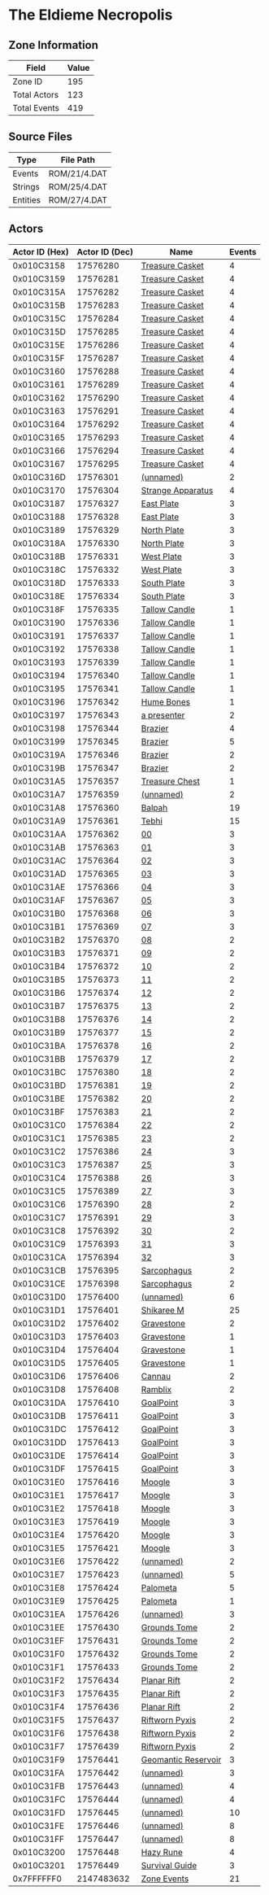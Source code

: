 # The Eldieme Necropolis

## Zone Information

| Field        |   Value |
|--------------|---------|
| Zone ID      |     195 |
| Total Actors |     123 |
| Total Events |     419 |

## Source Files

| Type     | File Path    |
|----------|--------------|
| Events   | ROM/21/4.DAT |
| Strings  | ROM/25/4.DAT |
| Entities | ROM/27/4.DAT |

## Actors

| Actor ID (Hex)   |   Actor ID (Dec) | Name                                                             |   Events |
|------------------|------------------|------------------------------------------------------------------|----------|
| 0x010C3158       |         17576280 | [Treasure Casket](./17576280%20-%20Treasure%20Casket.md)         |        4 |
| 0x010C3159       |         17576281 | [Treasure Casket](./17576281%20-%20Treasure%20Casket.md)         |        4 |
| 0x010C315A       |         17576282 | [Treasure Casket](./17576282%20-%20Treasure%20Casket.md)         |        4 |
| 0x010C315B       |         17576283 | [Treasure Casket](./17576283%20-%20Treasure%20Casket.md)         |        4 |
| 0x010C315C       |         17576284 | [Treasure Casket](./17576284%20-%20Treasure%20Casket.md)         |        4 |
| 0x010C315D       |         17576285 | [Treasure Casket](./17576285%20-%20Treasure%20Casket.md)         |        4 |
| 0x010C315E       |         17576286 | [Treasure Casket](./17576286%20-%20Treasure%20Casket.md)         |        4 |
| 0x010C315F       |         17576287 | [Treasure Casket](./17576287%20-%20Treasure%20Casket.md)         |        4 |
| 0x010C3160       |         17576288 | [Treasure Casket](./17576288%20-%20Treasure%20Casket.md)         |        4 |
| 0x010C3161       |         17576289 | [Treasure Casket](./17576289%20-%20Treasure%20Casket.md)         |        4 |
| 0x010C3162       |         17576290 | [Treasure Casket](./17576290%20-%20Treasure%20Casket.md)         |        4 |
| 0x010C3163       |         17576291 | [Treasure Casket](./17576291%20-%20Treasure%20Casket.md)         |        4 |
| 0x010C3164       |         17576292 | [Treasure Casket](./17576292%20-%20Treasure%20Casket.md)         |        4 |
| 0x010C3165       |         17576293 | [Treasure Casket](./17576293%20-%20Treasure%20Casket.md)         |        4 |
| 0x010C3166       |         17576294 | [Treasure Casket](./17576294%20-%20Treasure%20Casket.md)         |        4 |
| 0x010C3167       |         17576295 | [Treasure Casket](./17576295%20-%20Treasure%20Casket.md)         |        4 |
| 0x010C316D       |         17576301 | [(unnamed)](./17576301.md)                                       |        2 |
| 0x010C3170       |         17576304 | [Strange Apparatus](./17576304%20-%20Strange%20Apparatus.md)     |        4 |
| 0x010C3187       |         17576327 | [East Plate](./17576327%20-%20East%20Plate.md)                   |        3 |
| 0x010C3188       |         17576328 | [East Plate](./17576328%20-%20East%20Plate.md)                   |        3 |
| 0x010C3189       |         17576329 | [North Plate](./17576329%20-%20North%20Plate.md)                 |        3 |
| 0x010C318A       |         17576330 | [North Plate](./17576330%20-%20North%20Plate.md)                 |        3 |
| 0x010C318B       |         17576331 | [West Plate](./17576331%20-%20West%20Plate.md)                   |        3 |
| 0x010C318C       |         17576332 | [West Plate](./17576332%20-%20West%20Plate.md)                   |        3 |
| 0x010C318D       |         17576333 | [South Plate](./17576333%20-%20South%20Plate.md)                 |        3 |
| 0x010C318E       |         17576334 | [South Plate](./17576334%20-%20South%20Plate.md)                 |        3 |
| 0x010C318F       |         17576335 | [Tallow Candle](./17576335%20-%20Tallow%20Candle.md)             |        1 |
| 0x010C3190       |         17576336 | [Tallow Candle](./17576336%20-%20Tallow%20Candle.md)             |        1 |
| 0x010C3191       |         17576337 | [Tallow Candle](./17576337%20-%20Tallow%20Candle.md)             |        1 |
| 0x010C3192       |         17576338 | [Tallow Candle](./17576338%20-%20Tallow%20Candle.md)             |        1 |
| 0x010C3193       |         17576339 | [Tallow Candle](./17576339%20-%20Tallow%20Candle.md)             |        1 |
| 0x010C3194       |         17576340 | [Tallow Candle](./17576340%20-%20Tallow%20Candle.md)             |        1 |
| 0x010C3195       |         17576341 | [Tallow Candle](./17576341%20-%20Tallow%20Candle.md)             |        1 |
| 0x010C3196       |         17576342 | [Hume Bones](./17576342%20-%20Hume%20Bones.md)                   |        1 |
| 0x010C3197       |         17576343 | [a presenter](./17576343%20-%20a%20presenter.md)                 |        2 |
| 0x010C3198       |         17576344 | [Brazier](./17576344%20-%20Brazier.md)                           |        4 |
| 0x010C3199       |         17576345 | [Brazier](./17576345%20-%20Brazier.md)                           |        5 |
| 0x010C319A       |         17576346 | [Brazier](./17576346%20-%20Brazier.md)                           |        2 |
| 0x010C319B       |         17576347 | [Brazier](./17576347%20-%20Brazier.md)                           |        2 |
| 0x010C31A5       |         17576357 | [Treasure Chest](./17576357%20-%20Treasure%20Chest.md)           |        1 |
| 0x010C31A7       |         17576359 | [(unnamed)](./17576359.md)                                       |        2 |
| 0x010C31A8       |         17576360 | [Balpah](./17576360%20-%20Balpah.md)                             |       19 |
| 0x010C31A9       |         17576361 | [Tebhi](./17576361%20-%20Tebhi.md)                               |       15 |
| 0x010C31AA       |         17576362 | [00](./17576362%20-%2000.md)                                     |        3 |
| 0x010C31AB       |         17576363 | [01](./17576363%20-%2001.md)                                     |        3 |
| 0x010C31AC       |         17576364 | [02](./17576364%20-%2002.md)                                     |        3 |
| 0x010C31AD       |         17576365 | [03](./17576365%20-%2003.md)                                     |        3 |
| 0x010C31AE       |         17576366 | [04](./17576366%20-%2004.md)                                     |        3 |
| 0x010C31AF       |         17576367 | [05](./17576367%20-%2005.md)                                     |        3 |
| 0x010C31B0       |         17576368 | [06](./17576368%20-%2006.md)                                     |        3 |
| 0x010C31B1       |         17576369 | [07](./17576369%20-%2007.md)                                     |        3 |
| 0x010C31B2       |         17576370 | [08](./17576370%20-%2008.md)                                     |        2 |
| 0x010C31B3       |         17576371 | [09](./17576371%20-%2009.md)                                     |        2 |
| 0x010C31B4       |         17576372 | [10](./17576372%20-%2010.md)                                     |        2 |
| 0x010C31B5       |         17576373 | [11](./17576373%20-%2011.md)                                     |        2 |
| 0x010C31B6       |         17576374 | [12](./17576374%20-%2012.md)                                     |        2 |
| 0x010C31B7       |         17576375 | [13](./17576375%20-%2013.md)                                     |        2 |
| 0x010C31B8       |         17576376 | [14](./17576376%20-%2014.md)                                     |        2 |
| 0x010C31B9       |         17576377 | [15](./17576377%20-%2015.md)                                     |        2 |
| 0x010C31BA       |         17576378 | [16](./17576378%20-%2016.md)                                     |        2 |
| 0x010C31BB       |         17576379 | [17](./17576379%20-%2017.md)                                     |        2 |
| 0x010C31BC       |         17576380 | [18](./17576380%20-%2018.md)                                     |        2 |
| 0x010C31BD       |         17576381 | [19](./17576381%20-%2019.md)                                     |        2 |
| 0x010C31BE       |         17576382 | [20](./17576382%20-%2020.md)                                     |        2 |
| 0x010C31BF       |         17576383 | [21](./17576383%20-%2021.md)                                     |        2 |
| 0x010C31C0       |         17576384 | [22](./17576384%20-%2022.md)                                     |        2 |
| 0x010C31C1       |         17576385 | [23](./17576385%20-%2023.md)                                     |        2 |
| 0x010C31C2       |         17576386 | [24](./17576386%20-%2024.md)                                     |        3 |
| 0x010C31C3       |         17576387 | [25](./17576387%20-%2025.md)                                     |        3 |
| 0x010C31C4       |         17576388 | [26](./17576388%20-%2026.md)                                     |        3 |
| 0x010C31C5       |         17576389 | [27](./17576389%20-%2027.md)                                     |        3 |
| 0x010C31C6       |         17576390 | [28](./17576390%20-%2028.md)                                     |        2 |
| 0x010C31C7       |         17576391 | [29](./17576391%20-%2029.md)                                     |        3 |
| 0x010C31C8       |         17576392 | [30](./17576392%20-%2030.md)                                     |        2 |
| 0x010C31C9       |         17576393 | [31](./17576393%20-%2031.md)                                     |        3 |
| 0x010C31CA       |         17576394 | [32](./17576394%20-%2032.md)                                     |        3 |
| 0x010C31CB       |         17576395 | [Sarcophagus](./17576395%20-%20Sarcophagus.md)                   |        2 |
| 0x010C31CE       |         17576398 | [Sarcophagus](./17576398%20-%20Sarcophagus.md)                   |        2 |
| 0x010C31D0       |         17576400 | [(unnamed)](./17576400.md)                                       |        6 |
| 0x010C31D1       |         17576401 | [Shikaree M](./17576401%20-%20Shikaree%20M.md)                   |       25 |
| 0x010C31D2       |         17576402 | [Gravestone](./17576402%20-%20Gravestone.md)                     |        2 |
| 0x010C31D3       |         17576403 | [Gravestone](./17576403%20-%20Gravestone.md)                     |        1 |
| 0x010C31D4       |         17576404 | [Gravestone](./17576404%20-%20Gravestone.md)                     |        1 |
| 0x010C31D5       |         17576405 | [Gravestone](./17576405%20-%20Gravestone.md)                     |        1 |
| 0x010C31D6       |         17576406 | [Cannau](./17576406%20-%20Cannau.md)                             |        2 |
| 0x010C31D8       |         17576408 | [Ramblix](./17576408%20-%20Ramblix.md)                           |        2 |
| 0x010C31DA       |         17576410 | [GoalPoint](./17576410%20-%20GoalPoint.md)                       |        3 |
| 0x010C31DB       |         17576411 | [GoalPoint](./17576411%20-%20GoalPoint.md)                       |        3 |
| 0x010C31DC       |         17576412 | [GoalPoint](./17576412%20-%20GoalPoint.md)                       |        3 |
| 0x010C31DD       |         17576413 | [GoalPoint](./17576413%20-%20GoalPoint.md)                       |        3 |
| 0x010C31DE       |         17576414 | [GoalPoint](./17576414%20-%20GoalPoint.md)                       |        3 |
| 0x010C31DF       |         17576415 | [GoalPoint](./17576415%20-%20GoalPoint.md)                       |        3 |
| 0x010C31E0       |         17576416 | [Moogle](./17576416%20-%20Moogle.md)                             |        3 |
| 0x010C31E1       |         17576417 | [Moogle](./17576417%20-%20Moogle.md)                             |        3 |
| 0x010C31E2       |         17576418 | [Moogle](./17576418%20-%20Moogle.md)                             |        3 |
| 0x010C31E3       |         17576419 | [Moogle](./17576419%20-%20Moogle.md)                             |        3 |
| 0x010C31E4       |         17576420 | [Moogle](./17576420%20-%20Moogle.md)                             |        3 |
| 0x010C31E5       |         17576421 | [Moogle](./17576421%20-%20Moogle.md)                             |        3 |
| 0x010C31E6       |         17576422 | [(unnamed)](./17576422.md)                                       |        2 |
| 0x010C31E7       |         17576423 | [(unnamed)](./17576423.md)                                       |        5 |
| 0x010C31E8       |         17576424 | [Palometa](./17576424%20-%20Palometa.md)                         |        5 |
| 0x010C31E9       |         17576425 | [Palometa](./17576425%20-%20Palometa.md)                         |        1 |
| 0x010C31EA       |         17576426 | [(unnamed)](./17576426.md)                                       |        3 |
| 0x010C31EE       |         17576430 | [Grounds Tome](./17576430%20-%20Grounds%20Tome.md)               |        2 |
| 0x010C31EF       |         17576431 | [Grounds Tome](./17576431%20-%20Grounds%20Tome.md)               |        2 |
| 0x010C31F0       |         17576432 | [Grounds Tome](./17576432%20-%20Grounds%20Tome.md)               |        2 |
| 0x010C31F1       |         17576433 | [Grounds Tome](./17576433%20-%20Grounds%20Tome.md)               |        2 |
| 0x010C31F2       |         17576434 | [Planar Rift](./17576434%20-%20Planar%20Rift.md)                 |        2 |
| 0x010C31F3       |         17576435 | [Planar Rift](./17576435%20-%20Planar%20Rift.md)                 |        2 |
| 0x010C31F4       |         17576436 | [Planar Rift](./17576436%20-%20Planar%20Rift.md)                 |        2 |
| 0x010C31F5       |         17576437 | [Riftworn Pyxis](./17576437%20-%20Riftworn%20Pyxis.md)           |        2 |
| 0x010C31F6       |         17576438 | [Riftworn Pyxis](./17576438%20-%20Riftworn%20Pyxis.md)           |        2 |
| 0x010C31F7       |         17576439 | [Riftworn Pyxis](./17576439%20-%20Riftworn%20Pyxis.md)           |        2 |
| 0x010C31F9       |         17576441 | [Geomantic Reservoir](./17576441%20-%20Geomantic%20Reservoir.md) |        3 |
| 0x010C31FA       |         17576442 | [(unnamed)](./17576442.md)                                       |        3 |
| 0x010C31FB       |         17576443 | [(unnamed)](./17576443.md)                                       |        4 |
| 0x010C31FC       |         17576444 | [(unnamed)](./17576444.md)                                       |        4 |
| 0x010C31FD       |         17576445 | [(unnamed)](./17576445.md)                                       |       10 |
| 0x010C31FE       |         17576446 | [(unnamed)](./17576446.md)                                       |        8 |
| 0x010C31FF       |         17576447 | [(unnamed)](./17576447.md)                                       |        8 |
| 0x010C3200       |         17576448 | [Hazy Rune](./17576448%20-%20Hazy%20Rune.md)                     |        4 |
| 0x010C3201       |         17576449 | [Survival Guide](./17576449%20-%20Survival%20Guide.md)           |        3 |
| 0x7FFFFFF0       |       2147483632 | [Zone Events](./Zone%20Events.md)                                |       21 |